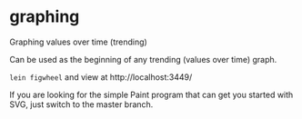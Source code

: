 # graphing
Graphing values over time (trending)

Can be used as the beginning of any trending (values over time) graph. 

`lein figwheel` and view at http://localhost:3449/

If you are looking for the simple Paint program that can get you started with SVG, just switch to the master branch.
